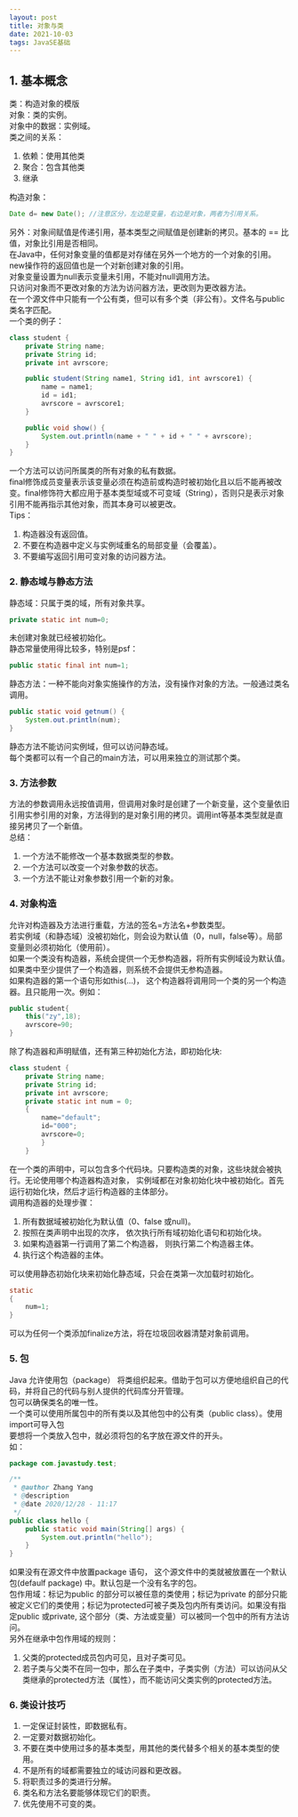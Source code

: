 ```yaml
---
layout: post
title: 对象与类
date: 2021-10-03
tags: JavaSE基础
---
```

## 1. 基本概念
类：构造对象的模版  
对象：类的实例。  
对象中的数据：实例域。  
类之间的关系：  
1. 依赖：使用其他类
2. 聚合：包含其他类
3. 继承

构造对象：

```java
Date d= new Date(); //注意区分，左边是变量，右边是对象，两者为引用关系。
```

另外：对象间赋值是传递引用，基本类型之间赋值是创建新的拷贝。基本的 == 比值，对象比引用是否相同。  
在Java中，任何对象变量的值都是对存储在另外一个地方的一个对象的引用。new操作符的返回值也是一个对新创建对象的引用。  
对象变量设置为null表示变量未引用，不能对null调用方法。  
只访问对象而不更改对象的方法为访问器方法，更改则为更改器方法。  
在一个源文件中只能有一个公有类，但可以有多个类（非公有）。文件名与public类名字匹配。  
一个类的例子：

```java
class student {
    private String name;
    private String id;
    private int avrscore;

    public student(String name1, String id1, int avrscore1) {
        name = name1;
        id = id1;
        avrscore = avrscore1;
    }

    public void show() {
        System.out.println(name + " " + id + " " + avrscore);
    }
}
```

一个方法可以访问所属类的所有对象的私有数据。  
final修饰成员变量表示该变量必须在构造前或构造时被初始化且以后不能再被改变。final修饰符大都应用于基本类型域或不可变域（String），否则只是表示对象引用不能再指示其他对象，而其本身可以被更改。  
Tips：
1. 构造器没有返回值。
2. 不要在构造器中定义与实例域重名的局部变量（会覆盖）。
3. 不要编写返回引用可变对象的访问器方法。

### 2. 静态域与静态方法
静态域：只属于类的域，所有对象共享。  

```java
private static int num=0;
```

未创建对象就已经被初始化。  
静态常量使用得比较多，特别是psf：

```java
public static final int num=1;
```

静态方法：一种不能向对象实施操作的方法，没有操作对象的方法。一般通过类名调用。  

```java
public static void getnum() {
    System.out.println(num);
}
```

静态方法不能访问实例域，但可以访问静态域。  
每个类都可以有一个自己的main方法，可以用来独立的测试那个类。

### 3. 方法参数
方法的参数调用永远按值调用，但调用对象时是创建了一个新变量，这个变量依旧引用实参引用的对象，方法得到的是对象引用的拷贝。调用int等基本类型就是直接另拷贝了一个新值。  
总结：
1. 一个方法不能修改一个基本数据类型的参数。
2. 一个方法可以改变一个对象参数的状态。
3. 一个方法不能让对象参数引用一个新的对象。 

### 4. 对象构造
允许对构造器及方法进行重载，方法的签名=方法名+参数类型。  
若实例域（和静态域）没被初始化，则会设为默认值（0，null，false等）。局部变量则必须初始化（使用前）。  
如果一个类没有构造器，系统会提供一个无参构造器，将所有实例域设为默认值。如果类中至少提供了一个构造器，则系统不会提供无参构造器。  
如果构造器的第一个语句形如this(...)， 这个构造器将调用同一个类的另一个构造器。且只能用一次。例如：

```java
public student{
    this("zy",18);
    avrscore=90;
}
```

除了构造器和声明赋值，还有第三种初始化方法，即初始化块:

```java
class student {
    private String name;
    private String id;
    private int avrscore;
    private static int num = 0;
    {
        name="default";
        id="000";
        avrscore=0;
        }
    }
```

在一个类的声明中，可以包含多个代码块。只要构造类的对象，这些块就会被执行。无论使用哪个构造器构造对象， 实例域都在对象初始化块中被初始化。首先运行初始化块，然后才运行构造器的主体部分。  
调用构造器的处理步骤：
1. 所有数据域被初始化为默认值（0、false 或null)。
2. 按照在类声明中出现的次序， 依次执行所有域初始化语句和初始化块。
3. 如果构造器第一行调用了第二个构造器， 则执行第二个构造器主体。
4. 执行这个构造器的主体。

可以使用静态初始化块来初始化静态域，只会在类第一次加载时初始化。  

```java
static
{
    num=1;
}
```

可以为任何一个类添加finalize方法，将在垃圾回收器清楚对象前调用。

### 5. 包
Java 允许使用包（package） 将类组织起来。借助于包可以方便地组织自己的代码，并将自己的代码与别人提供的代码库分开管理。  
包可以确保类名的唯一性。  
一个类可以使用所属包中的所有类以及其他包中的公有类（public class）。使用import可导入包  
要想将一个类放入包中，就必须将包的名字放在源文件的开头。  
如：

```java
package com.javastudy.test;

/**
 * @author Zhang Yang
 * @description
 * @date 2020/12/28 - 11:17
 */
public class hello {
    public static void main(String[] args) {
        System.out.println("hello");
    }
}
```

如果没有在源文件中放置package 语句， 这个源文件中的类就被放置在一个默认包(defaulf package) 中。默认包是一个没有名字的包。  
包作用域：标记为public 的部分可以被任意的类使用；标记为private 的部分只能被定义它们的类使用；标记为protected可被子类及包内所有类访问。如果没有指定public 或private, 这个部分（类、方法或变量）可以被同一个包中的所有方法访问。  
另外在继承中包作用域的规则：
1. 父类的protected成员包内可见，且对子类可见。
2. 若子类与父类不在同一包中，那么在子类中，子类实例（方法）可以访问从父类继承的protected方法（属性），而不能访问父类实例的protected方法。

### 6. 类设计技巧
1. 一定保证封装性，即数据私有。
2. 一定要对数据初始化。
3. 不要在类中使用过多的基本类型，用其他的类代替多个相关的基本类型的使用。
4. 不是所有的域都需要独立的域访问器和更改器。
5. 将职责过多的类进行分解。
6. 类名和方法名要能够体现它们的职责。
7. 优先使用不可变的类。

